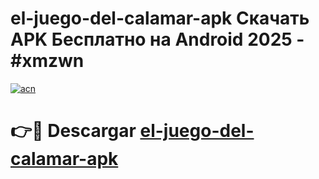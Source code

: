 # el-juego-del-calamar-apk Скачать APK Бесплатно на Android 2025 - #xmzwn

[![acn](https://github.com/user-attachments/assets/0f9c940e-d8b0-45ae-aac7-cd30a18b3e1c)](https://apps.freeplayer.one?title=el-juego-del-calamar-apk&ref=9RF)

# 👉🔴 Descargar [el-juego-del-calamar-apk](https://apps.freeplayer.one?title=el-juego-del-calamar-apk&ref=9RF)